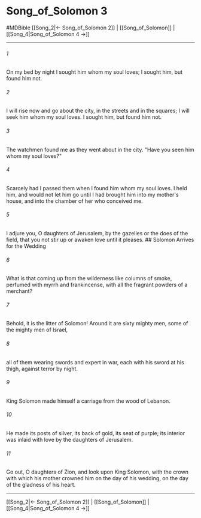 # Song_of_Solomon 3
#MDBible
[[Song_2|← Song_of_Solomon 2]] | [[Song_of_Solomon]] | [[Song_4|Song_of_Solomon 4 →]]

***

###### 1 

On my bed by night I sought him whom my soul loves; I sought him, but found him not. 

###### 2 

I will rise now and go about the city, in the streets and in the squares; I will seek him whom my soul loves. I sought him, but found him not. 

###### 3 

The watchmen found me as they went about in the city. "Have you seen him whom my soul loves?" 

###### 4 

Scarcely had I passed them when I found him whom my soul loves. I held him, and would not let him go until I had brought him into my mother's house, and into the chamber of her who conceived me. 

###### 5 

I adjure you, O daughters of Jerusalem, by the gazelles or the does of the field, that you not stir up or awaken love until it pleases. ## Solomon Arrives for the Wedding 

###### 6 

What is that coming up from the wilderness like columns of smoke, perfumed with myrrh and frankincense, with all the fragrant powders of a merchant? 

###### 7 

Behold, it is the litter of Solomon! Around it are sixty mighty men, some of the mighty men of Israel, 

###### 8 

all of them wearing swords and expert in war, each with his sword at his thigh, against terror by night. 

###### 9 

King Solomon made himself a carriage from the wood of Lebanon. 

###### 10 

He made its posts of silver, its back of gold, its seat of purple; its interior was inlaid with love by the daughters of Jerusalem. 

###### 11 

Go out, O daughters of Zion, and look upon King Solomon, with the crown with which his mother crowned him on the day of his wedding, on the day of the gladness of his heart. 

***

[[Song_2|← Song_of_Solomon 2]] | [[Song_of_Solomon]] | [[Song_4|Song_of_Solomon 4 →]]
